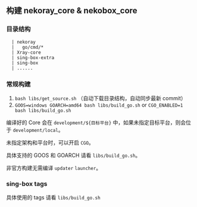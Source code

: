 ## 构建 nekoray_core & nekobox_core

### 目录结构

```
  | nekoray
  |   go/cmd/*
  | Xray-core
  | sing-box-extra
  | sing-box
  | ......
```

### 常规构建

1. `bash libs/get_source.sh` （自动下载目录结构，自动同步最新 commit）
2. `GOOS=windows GOARCH=amd64 bash libs/build_go.sh` or `CGO_ENABLED=1 bash libs/build_go.sh`

编译好的 Core 会在 `development/${目标平台}` 中，如果未指定目标平台，则会位于 `development/local`。

未指定架构和平台时，可以开启 `CGO`。

具体支持的 GOOS 和 GOARCH 请看 `libs/build_go.sh`。

非官方构建无需编译 `updater` `launcher`。

### sing-box tags

具体使用的 tags 请看 `libs/build_go.sh`
